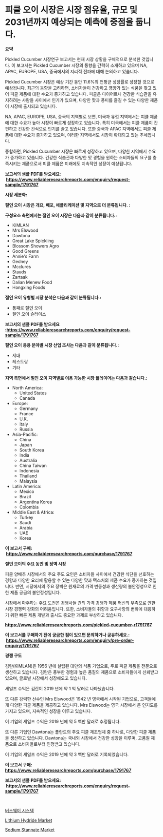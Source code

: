 <p><h1>피클 오이 시장은 시장 점유율, 규모 및 2031년까지 예상되는 예측에 중점을 둡니다.</h1></p><p><strong>요약</strong></p>
<p><p>Pickled Cucumber 시장연구 보고서는 현재 시장 상황을 구체적으로 분석한 것입니다. 이 보고서는 Pickled Cucumber 시장의 동향을 간략히 소개하고 있으며 NA, APAC, EUROPE, USA, 중국에서의 지리적 전파에 대해 논의하고 있습니다.</p><p>Pickled Cucumber 시장은 예상 기간 동안 11.6%의 연평균 성장률로 성장할 것으로 예상됩니다. 최근의 동향을 고려하면, 소비자들이 건강하고 영양가 있는 식품을 찾고 있어 피클 제품에 대한 수요가 증가하고 있습니다. 피클은 다이어트나 건강한 식습관을 유지하려는 사람들 사이에서 인기가 있으며, 다양한 맛과 풍미를 즐길 수 있는 다양한 제품이 시장에 출시되고 있습니다.</p><p>NA, APAC, EUROPE, USA, 중국의 지역별로 보면, 미국과 유럽 지역에서는 피클 제품에 대한 수요가 높아 시장이 빠르게 성장하고 있습니다. 특히 미국에서는 피클 제품이 간편하고 건강한 간식으로 인기를 끌고 있습니다. 또한 중국과 APAC 지역에서도 피클 제품에 대한 수요가 증가하고 있으며, 이러한 지역에서도 시장이 확대되고 있는 추세입니다.</p><p>종합하면, Pickled Cucumber 시장은 빠르게 성장하고 있으며, 다양한 지역에서 수요가 증가하고 있습니다. 건강한 식습관과 다양한 맛 경험을 원하는 소비자들의 요구를 충족시키는 제품으로서 피클 제품은 미래에도 지속적인 성장이 예상됩니다.</p></p>
<p><strong>보고서의 샘플 PDF를 받으세요: &nbsp;<a href="https://www.reliableresearchreports.com/enquiry/request-sample/1791767">https://www.reliableresearchreports.com/enquiry/request-sample/1791767</a></strong></p>
<p><strong>시장 세분화:</strong></p>
<p><strong> 절인 오이 시장은 개요, 배포, 애플리케이션 및 지역으로 더 분류됩니다. :</strong></p>
<p><strong>구성요소 측면에서는 절인 오이 시장은 다음과 같이 분류됩니다.:</strong></p>
<p><ul><li>KIMLAN</li><li>Mrs Elswood</li><li>Dawtona</li><li>Great Lake Spickling</li><li>Blossom Showers Agro</li><li>Good Greens</li><li>Annie's Farm</li><li>Gedney</li><li>Mcclures</li><li>Stauds</li><li>Zartaak</li><li>Dalian Menew Food</li><li>Hongxing Foods</li></ul></p>
<p><strong> 절인 오이 유형별 시장 분석은 다음과 같이 분류됩니다.:</strong></p>
<p><ul><li>통째로 절인 오이</li><li>절인 오이 슬라이스</li></ul></p>
<p><strong>보고서의 샘플 PDF를 받으세요 :<a href="https://www.reliableresearchreports.com/enquiry/request-sample/1791767">https://www.reliableresearchreports.com/enquiry/request-sample/1791767</a></strong></p>
<p><strong> 절인 오이 응용 분야별 시장 산업 조사는 다음과 같이 분류됩니다.:</strong></p>
<p><ul><li>세대</li><li>레스토랑</li><li>기타</li></ul></p>
<p><strong>지역 측면에서 절인 오이 지역별로 이용 가능한 시장 플레이어는 다음과 같습니다.:</strong></p>
<p><ul>
    <li>
        North America:
        <ul>
            <li>United States</li>
            <li>Canada</li>
        </ul>
    </li>
    <li>
        Europe:
        <ul>
            <li>Germany</li>
            <li>France</li>
            <li>U.K.</li>
            <li>Italy</li>
            <li>Russia</li>
        </ul>
    </li>
    <li>
        Asia-Pacific:
        <ul>
            <li>China</li>
            <li>Japan</li>
            <li>South Korea</li>
            <li>India</li>
            <li>Australia</li>
            <li>China Taiwan</li>
            <li>Indonesia</li>
            <li>Thailand</li>
            <li>Malaysia</li>
        </ul>
    </li>
    <li>
        Latin America:
        <ul>
            <li>Mexico</li>
            <li>Brazil</li>
            <li>Argentina Korea</li>
            <li>Colombia</li>
        </ul>
    </li>
    <li>
        Middle East & Africa:
        <ul>
            <li>Turkey</li>
            <li>Saudi</li>
            <li>Arabia</li>
            <li>UAE</li>
            <li>Korea</li>
        </ul>
    </li>
    </ul></p>
<p><strong>이 보고서 구매: &nbsp;<a href="https://www.reliableresearchreports.com/purchase/1791767">https://www.reliableresearchreports.com/purchase/1791767</a></strong></p>
<p><strong>절인 오이의 주요 동인 및 장벽 시장</strong></p>
<p><p>피클 양배추 시장에서의 주요 주도 요인은 소비자들 사이에서 건강한 식단을 선호하는 경향과 다양한 요리에 활용할 수 있는 다양한 맛과 텍스처의 제품 수요가 증가하는 것입니다. 반면, 시장에서의 주요 장벽은 원재료의 가격 변동성과 생산량의 불안정성으로 인한 제품 공급의 불안정성입니다.</p><p>시장에서 마주하는 주요 도전은 경쟁사들 간의 가격 경쟁과 제품 혁신의 부족으로 인한 시장 경쟁력 강화의 어려움입니다. 또한, 소비자들의 취향과 요구사항의 변화에 대응하기 위한 빠른 제품 개발과 출시도 중요한 과제로 부상하고 있습니다.</p></p>
<p><strong><a href="https://www.reliableresearchreports.com/pickled-cucumber-r1791767">https://www.reliableresearchreports.com/pickled-cucumber-r1791767</a></strong></p>
<p><strong>이 보고서를 구매하기 전에 궁금한 점이 있으면 문의하거나 공유하세요.: &nbsp;<a href="https://www.reliableresearchreports.com/enquiry/pre-order-enquiry/1791767">https://www.reliableresearchreports.com/enquiry/pre-order-enquiry/1791767</a></strong></p>
<p><strong>경쟁 구도</strong></p>
<p><p>김란(KIMLAN)은 1956 년에 설립된 대만의 식품 기업으로, 주로 피클 제품을 전문으로 생산하고 있습니다. 김란은 풍부한 경험과 높은 품질의 제품으로 소비자들에게 신뢰받고 있으며, 글로벌 시장에서 성장해오고 있습니다.</p><p>세일즈 수익은 김란이 2019 년에 약 1 억 달러로 나타났습니다.</p><p>또 다른 강력한 선수인 Mrs Elswood은 1942 년 영국에서 시작된 기업으로, 고객들에게 다양한 피클 제품을 제공하고 있습니다. Mrs Elswood는 영국 시장에서 큰 인지도를 가지고 있으며, 지속적인 성장을 이루고 있습니다.</p><p>이 기업의 세일즈 수익은 2019 년에 약 5 백만 달러로 추정됩니다.</p><p>또 다른 기업인 Dawtona는 폴란드의 주요 피클 제조업체 중 하나로, 다양한 피클 제품을 생산하고 있습니다. Dawtona는 국내외 시장에서 건강한 성장을 이루며, 고품질 제품으로 소비자들로부터 인정받고 있습니다.</p><p>이 기업의 세일즈 수익은 2019 년에 약 3 백만 달러로 기록되었습니다.</p></p>
<p><strong>이 보고서 구매: &nbsp; <a href="https://www.reliableresearchreports.com/purchase/1791767">https://www.reliableresearchreports.com/purchase/1791767</a></strong></p>
<p><strong>보고서의 샘플 PDF를 받으세요: &nbsp;<a href="https://www.reliableresearchreports.com/enquiry/request-sample/1791767">https://www.reliableresearchreports.com/enquiry/request-sample/1791767</a></strong><strong></strong></p>
<p>&nbsp;</p>
<p><p><a href="https://medium.com/@midge5687567/%EB%B2%84%EC%8A%A4-%EC%A0%84%EC%9A%A9%EB%8F%84%EB%A1%9C-%EC%8B%9C%EC%8A%A4%ED%85%9C-%EC%8B%9C%EC%9E%A5-%EC%A2%85%EB%A5%98-%EC%9D%91%EC%9A%A9-%EB%B0%8F-%EC%A7%80%EB%A6%AC%EC%97%90-%EB%8C%80%ED%95%9C-%EC%B2%B4%EA%B3%84%EC%A0%81-%ED%8F%89%EA%B0%80-71e425b09c9f">버스웨이 시스템</a></p><p><a href="https://www.linkedin.com/pulse/lithium-hydride-market-goal-estimating-size-future-growth-potential-qx6qe?trackingId=qJw%2FoMaRYIQBBeW%2B1tuNbw%3D%3D">Lithium Hydride Market</a></p><p><a href="https://www.linkedin.com/pulse/sodium-stannate-market-research-report-provides-critical-insights-go9if?trackingId=K6dBM1AeH0kxjpaumfF3Ew%3D%3D">Sodium Stannate Market</a></p></p>